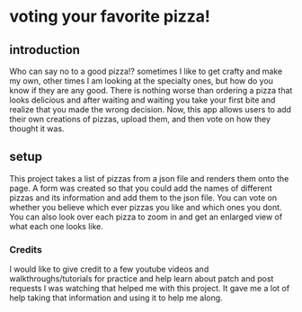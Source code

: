 # voting your favorite pizza!

## introduction 
Who can say no to a good pizza!? sometimes I like to get crafty and make my own,
other times I am looking at the specialty ones, but how do you know if they are any good.
There is nothing worse than ordering a pizza that looks delicious and after waiting and waiting
you take your first bite and realize that you made the wrong decision. Now, this app allows
users to add their own creations of pizzas, upload them, and then vote on how they thought it was.

## setup
This project takes a list of pizzas from a json file and renders them onto the page.
A form was created so that you could add the names of different pizzas and its information and add
them to the json file. You can vote on whether you believe which ever pizzas you like and which ones you dont. You can also look over each pizza to zoom in and get an enlarged view of what each one looks like.

### Credits

I would like to give credit to a few youtube videos and walkthroughs/tutorials for practice and help learn about patch and post requests I was watching that helped me with this project. It gave me a lot of help taking that information and using it to help me along.


